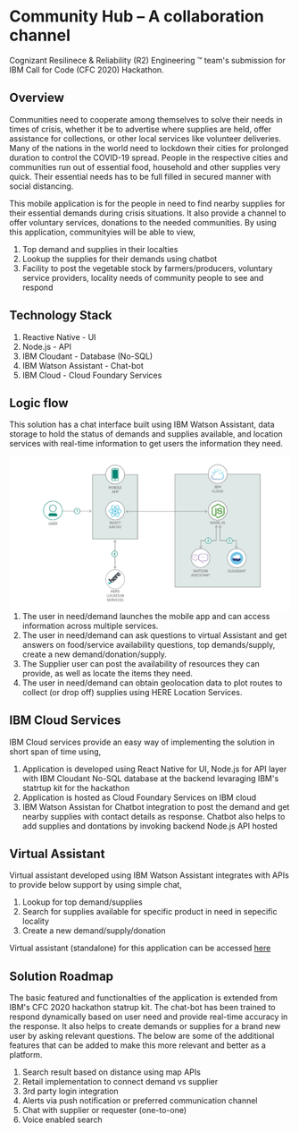 # Community Hub – A collaboration channel 
Cognizant Resilinece & Reliability (R2) Engineering ™ team's submission for IBM Call for Code (CFC 2020) Hackathon.

## Overview
Communities need to cooperate among themselves to solve their needs in times of crisis, whether it be to advertise where supplies are held, offer assistance for collections, or other local services like volunteer deliveries. Many of the nations in the world need to lockdown their cities for prolonged duration to control the COVID-19 spread. People in the respective cities and communities run out of essential food, household and other supplies very quick. Their essential needs has to be full filled in secured manner with social distancing. 

This mobile application is for the people in need to find nearby supplies for their essential demands during crisis situations. It also provide a channel to offer voluntary services, donations to the needed communities. By using this application, communityies will be able to view,
1. Top demand and supplies in their localties
2. Lookup the supplies for their demands using chatbot 
3. Facility to post the vegetable stock by farmers/producers, voluntary service providers, locality needs of community people to see and respond

## Technology Stack

1. Reactive Native - UI
2. Node.js - API
3. IBM Cloudant - Database (No-SQL)
4. IBM Watson Assistant - Chat-bot
5. IBM Cloud - Cloud Foundary Services

## Logic flow
This solution has a chat interface built using IBM Watson Assistant, data storage to hold the status of demands and supplies available, and location services with real-time information to get users the information they need.

<img src="images/architecture-diagram.png"
     alt="architecture-diagram"
     style="float: left; margin-right: 10px;" />

1. The user in need/demand launches the mobile app and can access information across multiple services.
2. The user in need/demand can ask questions to virtual Assistant and get answers on food/service availability questions, top demands/supply, create a new demand/donation/supply.
3. The Supplier user can post the availability of resources they can provide, as well as locate the items they need.
4. The user in need/demand can obtain geolocation data to plot routes to collect (or drop off) supplies using HERE Location Services.

## IBM Cloud Services
IBM Cloud services provide an easy way of implementing the solution in short span of time using,
1. Application is developed using React Native for UI, Node.js for API layer with IBM Cloudant No-SQL database at the backend levaraging IBM's statrtup kit for the hackathon
2. Application is hosted as Cloud Foundary Services on IBM cloud
3. IBM Watson Assistan for Chatbot integration to post the demand and get nearby supplies with contact details as response. Chatbot also helps to add supplies and dontations by invoking backend Node.js API hosted

## Virtual Assistant
Virtual assistant developed using IBM Watson Assistant integrates with APIs to provide below support by using simple chat,

1. Lookup for top demand/supplies
2. Search for supplies available for specific product in need in sepecific locality
3. Create a new demand/supply/donation

Virtual assistant (standalone) for this application can be accessed [here](https://integrations.eu-gb.assistant.watson.cloud.ibm.com/web/public/e8da9e06-9785-4149-9ea2-9b19e908172b)

## Solution Roadmap
The basic featured and functionalties of the application is extended from IBM's CFC 2020 hackathon statrup kit. The chat-bot has been trained to respond dynamically based on user need and provide real-time accuracy in the response. It also helps to create demands or supplies for a brand new user by asking relevant questions. The below are some of the additional features that can be added to make this more relevant and better as a platform.

1. Search result based on distance using map APIs
2. Retail implementation to connect demand vs supplier
3. 3rd party login integration
4. Alerts via push notification or preferred communication channel
5. Chat with supplier or requester (one-to-one)
6. Voice enabled search
